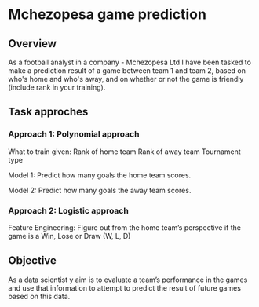 # Mchezopesa game prediction

## Overview 

As a football analyst in a company - Mchezopesa Ltd I have been tasked to make a prediction result of a game 
between team 1 and team 2, based on who's home and who's away, and on whether or not the game is friendly (include rank in your training).


## Task approches 

### Approach 1: Polynomial approach

What to train given:
Rank of home team
Rank of away team
Tournament type

Model 1: Predict how many goals the home team scores.

Model 2: Predict how many goals the away team scores.

### Approach 2: Logistic approach

Feature Engineering: Figure out from the home team’s perspective if the game is a Win, Lose or Draw (W, L, D)

## Objective

As a data scientist y aim is to evaluate
a team’s performance in the games and use that information to attempt to predict the
result of future games based on this data.

